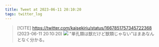 ```yaml
---
title: Tweet at 2023-06-11 20:10:20
tags: twitter_log
---
```


> [!CITE] https://twitter.com/kaisekiriu/status/1667851757345722368 (2023-06-11 20:10:20)
> ![](https://twitter.com/kaisekiriu/status/1667851757345722368)
> "単孔類は獣だけど獣類じゃない"はまあなんとなく分かる。
